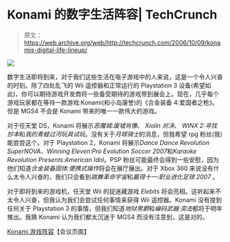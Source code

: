# Konami 的数字生活阵容| TechCrunch

> 原文：<https://web.archive.org/web/http://techcrunch.com/2006/10/09/konamis-digital-life-lineup/>

![](img/2df18df16c35f1b0abbedbf9849ad721.png)

数字生活即将到来，对于我们这些生活在电子游戏中的人来说，这是一个令人兴奋的时刻。除了四处乱飞的 Wii 遥控器和正常运行的 Playstation 3 设备(希望如此)，你可以期待游戏开发商将一些备受期待的游戏带到展会上。现在，几乎每个游戏玩家都在等待一款游戏:Konami(和小岛康誉)的《合金装备 4:爱国者之枪》。但是 MGS4 不会是 Konami 带来的唯一一款伟大的游戏。

对于任天堂 DS，Konami 将展示*恶魔城:废墟肖像*、 *Xiolin 对决*、 *WINX 2:寻找抄本*和*我的青蛙过河玩具试玩*。没有关于*月球骑士*的消息，但我希望 rpg 粉丝(我)能尝尝这个。对于 Playstation 2，Konami 将展示*Dance Dance Revolution SuperNOVA*、*Winning Eleven:Pro Evolution Soccer 2007*和*Karaoke Revolution Presents:American Idol*。PSP 粉丝可能最终会得到一些安慰，因为他们知道*合金装备固体:便携式操作*将会在展厅展出。对于 Xbox 360 来说没有什么太令人兴奋的，我们只会看到*跳舞革命宇宙*和*赢得十一:职业进化足球 2007* 。

对于即将到来的游戏机，任天堂 Wii 的捉迷藏游戏 *Elebits* 将会亮相。这听起来不太令人兴奋，但我认为我们会尝试任何事情来获得 Wii 遥控器。Konami 没有提到任何关于 Playstation 3 的事情，但我们知道*地狱男爵*和*编码武器:突击*都将于明年推出。我猜 Konami 认为我们都太沉迷于 MGS4 而没有注意到，这是对的。

[Konami 游戏阵容](https://web.archive.org/web/20160322002929/http://www.digitallife.com/flash.html)【会议页面】